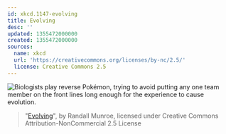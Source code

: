 ```yaml
---
id: xkcd.1147-evolving
title: Evolving
desc: ''
updated: 1355472000000
created: 1355472000000
sources:
  name: xkcd
  url: 'https://creativecommons.org/licenses/by-nc/2.5/'
  license: Creative Commons 2.5
---
```

![Biologists play reverse Pokémon, trying to avoid putting any one team member on the front lines long enough for the experience to cause evolution.](https://imgs.xkcd.com/comics/evolving.png)
> "[Evolving](https://xkcd.com/1147/)", by Randall Munroe, licensed under Creative Commons Attribution-NonCommercial 2.5 License
